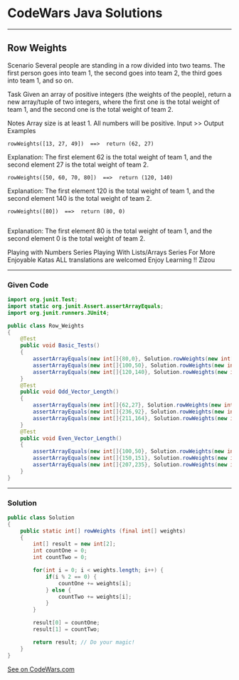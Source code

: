 # CodeWars Java Solutions

---

## Row Weights

Scenario
Several people are standing in a row divided into two teams.
The first person goes into team 1, the second goes into team 2, the third goes into team 1, and so on.

Task
Given an array of positive integers (the weights of the people), return a new array/tuple of two integers, where the first one is the total weight of team 1, and the second one is the total weight of team 2.

Notes
Array size is at least 1.
All numbers will be positive.
Input >> Output Examples
```
rowWeights([13, 27, 49])  ==>  return (62, 27)

```
Explanation:
The first element 62 is the total weight of team 1, and the second element 27 is the total weight of team 2.

```
rowWeights([50, 60, 70, 80])  ==>  return (120, 140)

```
Explanation:
The first element 120 is the total weight of team 1, and the second element 140 is the total weight of team 2.

```
rowWeights([80])  ==>  return (80, 0)


```
Explanation:
The first element 80 is the total weight of team 1, and the second element 0 is the total weight of team 2.

Playing with Numbers Series
Playing With Lists/Arrays Series
For More Enjoyable Katas
ALL translations are welcomed
Enjoy Learning !!
Zizou

---

### Given Code

```Java
import org.junit.Test;
import static org.junit.Assert.assertArrayEquals;
import org.junit.runners.JUnit4;

public class Row_Weights
{
    @Test
    public void Basic_Tests()
    {
        assertArrayEquals(new int[]{80,0}, Solution.rowWeights(new int[]{80}));
        assertArrayEquals(new int[]{100,50}, Solution.rowWeights(new int[]{100,50}));
        assertArrayEquals(new int[]{120,140}, Solution.rowWeights(new int[]{50,60,70,80}));
    }
    @Test
    public void Odd_Vector_Length()
    {
        assertArrayEquals(new int[]{62,27}, Solution.rowWeights(new int[]{13,27,49}));
        assertArrayEquals(new int[]{236,92}, Solution.rowWeights(new int[]{70,58,75,34,91}));
        assertArrayEquals(new int[]{211,164}, Solution.rowWeights(new int[]{29,83,67,53,19,28,96}));
    }
    @Test
    public void Even_Vector_Length()
    {
        assertArrayEquals(new int[]{100,50}, Solution.rowWeights(new int[]{100,50}));
        assertArrayEquals(new int[]{150,151}, Solution.rowWeights(new int[]{100,51,50,100}));
        assertArrayEquals(new int[]{207,235}, Solution.rowWeights(new int[]{39,84,74,18,59,72,35,61}));
    }
}
```

---

### Solution


```Java
public class Solution
{
    public static int[] rowWeights (final int[] weights)
    {
        int[] result = new int[2];
        int countOne = 0;
        int countTwo = 0;

        for(int i = 0; i < weights.length; i++) {
            if(i % 2 == 0) {
                countOne += weights[i];
            } else {
                countTwo += weights[i];
            }
        }

        result[0] = countOne;
        result[1] = countTwo;

        return result; // Do your magic!
    }
}
```



[See on CodeWars.com](https://www.codewars.com/kata/5abd66a5ccfd1130b30000a9/train/java)